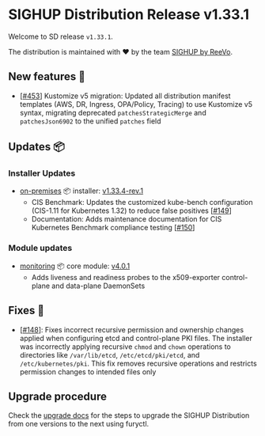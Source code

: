 # SIGHUP Distribution Release v1.33.1

Welcome to SD release `v1.33.1`.

The distribution is maintained with ❤️ by the team [SIGHUP by ReeVo](https://sighup.io/).

## New features 🌟

- [[#453](https://github.com/sighupio/fury-distribution/pull/453)] Kustomize v5 migration: Updated all distribution manifest templates (AWS, DR, Ingress, OPA/Policy, Tracing) to use Kustomize v5 syntax, migrating deprecated `patchesStrategicMerge` and `patchesJson6902` to the unified `patches` field

## Updates 📦

### Installer Updates
- [on-premises](https://github.com/sighupio/installer-on-premises) 📦 installer: [v1.33.4-rev.1](https://github.com/sighupio/installer-on-premises/releases/tag/v1.33.4-rev.1)
  - CIS Benchmark: Updates the customized kube-bench configuration (CIS-1.11 for Kubernetes 1.32) to reduce false positives [[#149](https://github.com/sighupio/installer-on-premises/pull/149)]
  - Documentation: Adds maintenance documentation for CIS Kubernetes Benchmark compliance testing [[#150](https://github.com/sighupio/installer-on-premises/pull/150)]

### Module updates
- [monitoring](https://github.com/sighupio/module-monitoring) 📦 core module: [v4.0.1](https://github.com/sighupio/module-monitoring/releases/tag/v4.0.1)
  - Adds liveness and readiness probes to the x509-exporter control-plane and data-plane DaemonSets

## Fixes 🐞

- [[#148](https://github.com/sighupio/installer-on-premises/pull/148)]: Fixes incorrect recursive permission and ownership changes applied when configuring etcd and control-plane PKI files. The installer was incorrectly applying recursive `chmod` and `chown` operations to directories like `/var/lib/etcd`, `/etc/etcd/pki/etcd`, and `/etc/kubernetes/pki`. This fix removes recursive operations and restricts permission changes to intended files only

## Upgrade procedure
Check the [upgrade docs](https://docs.sighup.io/docs/installation/upgrades/) for the steps to upgrade the SIGHUP Distribution from one versions to the next using furyctl.
